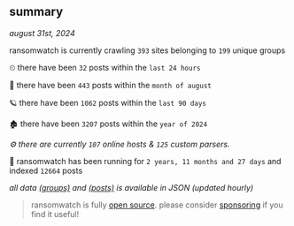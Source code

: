 
## summary
_august 31st, 2024_

ransomwatch is currently crawling `393` sites belonging to `199` unique groups

⏲ there have been `32` posts within the `last 24 hours`

🦈 there have been `443` posts within the `month of august`

🪐 there have been `1062` posts within the `last 90 days`

🏚 there have been `3207` posts within the `year of 2024`

_⚙️ there are currently `107` online hosts & `125` custom parsers._

🦕 ransomwatch has been running for `2 years, 11 months and 27 days` and indexed `12664` posts

_all data  [(groups)](http://ransomwhat.telemetry.ltd/groups) and [(posts)](http://ransomwhat.telemetry.ltd/posts) is available in JSON (updated hourly)_

> ransomwatch is fully [open source](https://github.com/joshhighet/ransomwatch#ransomwatch--). please consider [sponsoring](https://github.com/sponsors/joshhighet) if you find it useful!
